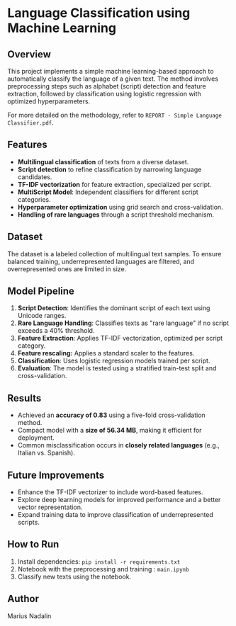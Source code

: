 # Language Classification using Machine Learning

## Overview
This project implements a simple machine learning-based approach to automatically classify the language of a given text. The method involves preprocessing steps such as alphabet (script) detection and feature extraction, followed by classification using logistic regression with optimized hyperparameters.

For more detailed on the methodology, refer to `REPORT - Simple Language Classifier.pdf`.

## Features
- **Multilingual classification** of texts from a diverse dataset.
- **Script detection** to refine classification by narrowing language candidates.
- **TF-IDF vectorization** for feature extraction, specialized per script.
- **MultiScript Model**: Independent classifiers for different script categories.
- **Hyperparameter optimization** using grid search and cross-validation.
- **Handling of rare languages** through a script threshold mechanism.

## Dataset
The dataset is a labeled collection of multilingual text samples. To ensure balanced training, underrepresented languages are filtered, and overrepresented ones are limited in size.

## Model Pipeline
1. **Script Detection**: Identifies the dominant script of each text using Unicode ranges.
2. **Rare Language Handling**: Classifies texts as "rare language" if no script exceeds a 40% threshold.
3. **Feature Extraction**: Applies TF-IDF vectorization, optimized per script category.
4. **Feature rescaling:** Applies a standard  scaler to the features.
5. **Classification**: Uses logistic regression models trained per script.
6. **Evaluation**: The model is tested using a stratified train-test split and cross-validation.

## Results
- Achieved an **accuracy of 0.83** using a five-fold cross-validation method.
- Compact model with a **size of 56.34 MB**, making it efficient for deployment.
- Common misclassification occurs in **closely related languages** (e.g., Italian vs. Spanish).

## Future Improvements
- Enhance the TF-IDF vectorizer to include word-based features.
- Explore deep learning models for improved performance and a better vector representation.
- Expand training data to improve classification of underrepresented scripts.

## How to Run
1. Install dependencies: `pip install -r requirements.txt`
2. Notebook with the preprocessing and training : `main.ipynb`
3. Classify new texts using the notebook.

## Author
Marius Nadalin

